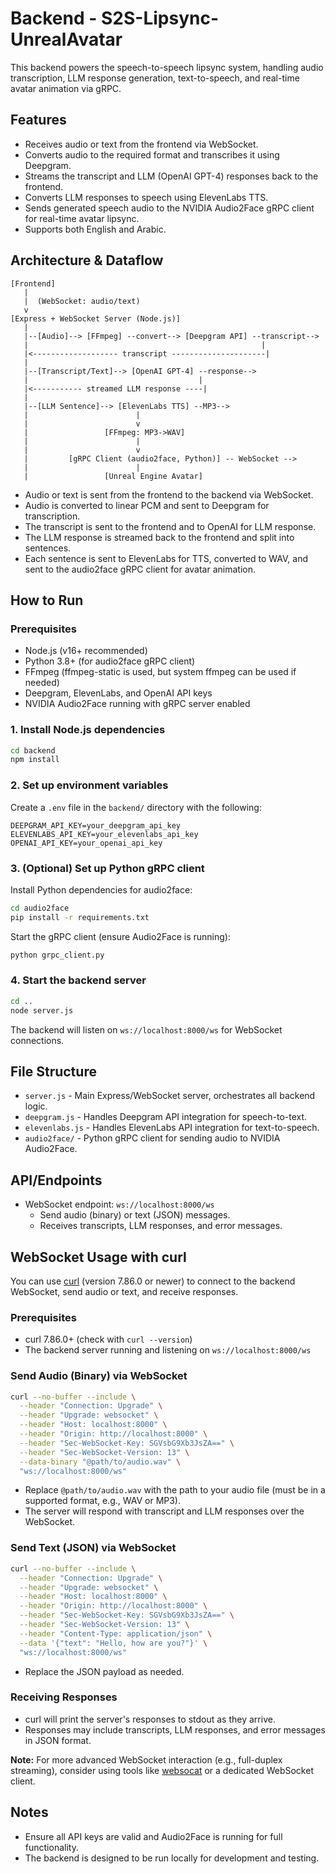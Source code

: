 # Backend - S2S-Lipsync-UnrealAvatar

This backend powers the speech-to-speech lipsync system, handling audio transcription, LLM response generation, text-to-speech, and real-time avatar animation via gRPC.

## Features

- Receives audio or text from the frontend via WebSocket.
- Converts audio to the required format and transcribes it using Deepgram.
- Streams the transcript and LLM (OpenAI GPT-4) responses back to the frontend.
- Converts LLM responses to speech using ElevenLabs TTS.
- Sends generated speech audio to the NVIDIA Audio2Face gRPC client for real-time avatar lipsync.
- Supports both English and Arabic.

## Architecture & Dataflow

```
[Frontend]
   |
   |  (WebSocket: audio/text)
   v
[Express + WebSocket Server (Node.js)]
   |
   |--[Audio]--> [FFmpeg] --convert--> [Deepgram API] --transcript-->
   |                                                    |
   |<------------------- transcript ---------------------|
   |
   |--[Transcript/Text]--> [OpenAI GPT-4] --response-->
   |                                      |
   |<----------- streamed LLM response ----|
   |
   |--[LLM Sentence]--> [ElevenLabs TTS] --MP3-->
   |                        |
   |                        v
   |                 [FFmpeg: MP3->WAV]
   |                        |
   |                        v
   |         [gRPC Client (audio2face, Python)] -- WebSocket -->
   |                        |
   |                 [Unreal Engine Avatar]
```

- Audio or text is sent from the frontend to the backend via WebSocket.
- Audio is converted to linear PCM and sent to Deepgram for transcription.
- The transcript is sent to the frontend and to OpenAI for LLM response.
- The LLM response is streamed back to the frontend and split into sentences.
- Each sentence is sent to ElevenLabs for TTS, converted to WAV, and sent to the audio2face gRPC client for avatar animation.

## How to Run

### Prerequisites

- Node.js (v16+ recommended)
- Python 3.8+ (for audio2face gRPC client)
- FFmpeg (ffmpeg-static is used, but system ffmpeg can be used if needed)
- Deepgram, ElevenLabs, and OpenAI API keys
- NVIDIA Audio2Face running with gRPC server enabled

### 1. Install Node.js dependencies

```bash
cd backend
npm install
```

### 2. Set up environment variables

Create a `.env` file in the `backend/` directory with the following:

```
DEEPGRAM_API_KEY=your_deepgram_api_key
ELEVENLABS_API_KEY=your_elevenlabs_api_key
OPENAI_API_KEY=your_openai_api_key
```

### 3. (Optional) Set up Python gRPC client

Install Python dependencies for audio2face:

```bash
cd audio2face
pip install -r requirements.txt
```

Start the gRPC client (ensure Audio2Face is running):

```bash
python grpc_client.py
```

### 4. Start the backend server

```bash
cd ..
node server.js
```

The backend will listen on `ws://localhost:8000/ws` for WebSocket connections.

## File Structure

- `server.js` - Main Express/WebSocket server, orchestrates all backend logic.
- `deepgram.js` - Handles Deepgram API integration for speech-to-text.
- `elevenlabs.js` - Handles ElevenLabs API integration for text-to-speech.
- `audio2face/` - Python gRPC client for sending audio to NVIDIA Audio2Face.

## API/Endpoints

- WebSocket endpoint: `ws://localhost:8000/ws`
  - Send audio (binary) or text (JSON) messages.
  - Receives transcripts, LLM responses, and error messages.

## WebSocket Usage with curl

You can use [curl](https://curl.se/) (version 7.86.0 or newer) to connect to the backend WebSocket, send audio or text, and receive responses. 

### Prerequisites

- curl 7.86.0+ (check with `curl --version`)
- The backend server running and listening on `ws://localhost:8000/ws`

### Send Audio (Binary) via WebSocket

```bash
curl --no-buffer --include \
  --header "Connection: Upgrade" \
  --header "Upgrade: websocket" \
  --header "Host: localhost:8000" \
  --header "Origin: http://localhost:8000" \
  --header "Sec-WebSocket-Key: SGVsbG9Xb3JsZA==" \
  --header "Sec-WebSocket-Version: 13" \
  --data-binary "@path/to/audio.wav" \
  "ws://localhost:8000/ws"
```

- Replace `@path/to/audio.wav` with the path to your audio file (must be in a supported format, e.g., WAV or MP3).
- The server will respond with transcript and LLM responses over the WebSocket.

### Send Text (JSON) via WebSocket

```bash
curl --no-buffer --include \
  --header "Connection: Upgrade" \
  --header "Upgrade: websocket" \
  --header "Host: localhost:8000" \
  --header "Origin: http://localhost:8000" \
  --header "Sec-WebSocket-Key: SGVsbG9Xb3JsZA==" \
  --header "Sec-WebSocket-Version: 13" \
  --header "Content-Type: application/json" \
  --data '{"text": "Hello, how are you?"}' \
  "ws://localhost:8000/ws"
```

- Replace the JSON payload as needed.

### Receiving Responses

- curl will print the server's responses to stdout as they arrive.
- Responses may include transcripts, LLM responses, and error messages in JSON format.

**Note:** For more advanced WebSocket interaction (e.g., full-duplex streaming), consider using tools like [websocat](https://github.com/vi/websocat) or a dedicated WebSocket client.

## Notes

- Ensure all API keys are valid and Audio2Face is running for full functionality.
- The backend is designed to be run locally for development and testing.
